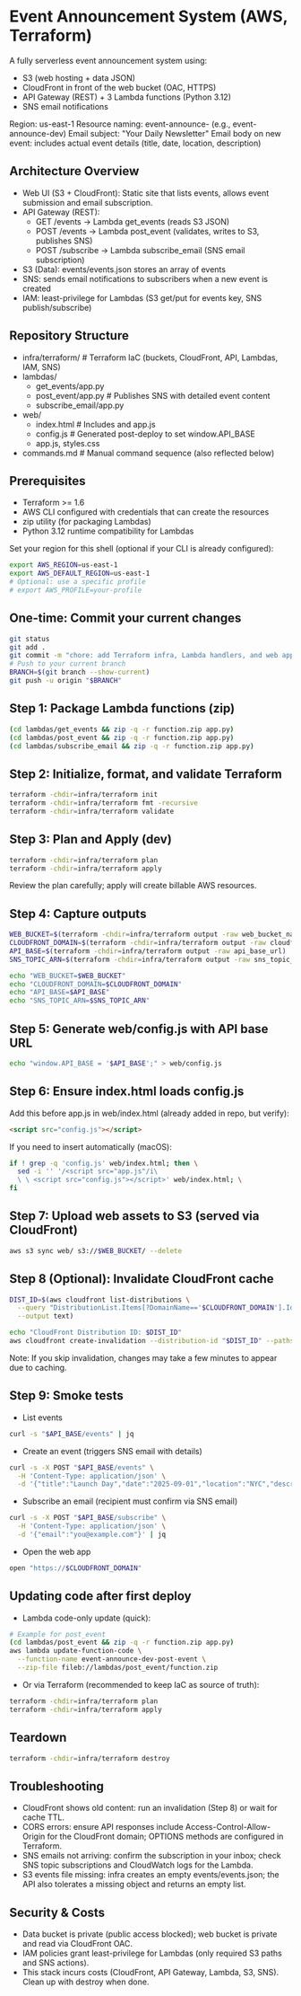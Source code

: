 # Event Announcement System (AWS, Terraform)

A fully serverless event announcement system using:
- S3 (web hosting + data JSON)
- CloudFront in front of the web bucket (OAC, HTTPS)
- API Gateway (REST) + 3 Lambda functions (Python 3.12)
- SNS email notifications

Region: us-east-1
Resource naming: event-announce-<env> (e.g., event-announce-dev)
Email subject: "Your Daily Newsletter"
Email body on new event: includes actual event details (title, date, location, description)

## Architecture Overview
- Web UI (S3 + CloudFront): Static site that lists events, allows event submission and email subscription.
- API Gateway (REST):
  - GET /events -> Lambda get_events (reads S3 JSON)
  - POST /events -> Lambda post_event (validates, writes to S3, publishes SNS)
  - POST /subscribe -> Lambda subscribe_email (SNS email subscription)
- S3 (Data): events/events.json stores an array of events
- SNS: sends email notifications to subscribers when a new event is created
- IAM: least-privilege for Lambdas (S3 get/put for events key, SNS publish/subscribe)

## Repository Structure
- infra/terraform/        # Terraform IaC (buckets, CloudFront, API, Lambdas, IAM, SNS)
- lambdas/
  - get_events/app.py
  - post_event/app.py     # Publishes SNS with detailed event content
  - subscribe_email/app.py
- web/
  - index.html            # Includes <script src="config.js"></script> and app.js
  - config.js             # Generated post-deploy to set window.API_BASE
  - app.js, styles.css
- commands.md             # Manual command sequence (also reflected below)

## Prerequisites
- Terraform >= 1.6
- AWS CLI configured with credentials that can create the resources
- zip utility (for packaging Lambdas)
- Python 3.12 runtime compatibility for Lambdas

Set your region for this shell (optional if your CLI is already configured):

```bash
export AWS_REGION=us-east-1
export AWS_DEFAULT_REGION=us-east-1
# Optional: use a specific profile
# export AWS_PROFILE=your-profile
```

## One-time: Commit your current changes

```bash
git status
git add .
git commit -m "chore: add Terraform infra, Lambda handlers, and web app scaffold"
# Push to your current branch
BRANCH=$(git branch --show-current)
git push -u origin "$BRANCH"
```

## Step 1: Package Lambda functions (zip)

```bash
(cd lambdas/get_events && zip -q -r function.zip app.py)
(cd lambdas/post_event && zip -q -r function.zip app.py)
(cd lambdas/subscribe_email && zip -q -r function.zip app.py)
```

## Step 2: Initialize, format, and validate Terraform

```bash
terraform -chdir=infra/terraform init
terraform -chdir=infra/terraform fmt -recursive
terraform -chdir=infra/terraform validate
```

## Step 3: Plan and Apply (dev)

```bash
terraform -chdir=infra/terraform plan
terraform -chdir=infra/terraform apply
```
Review the plan carefully; apply will create billable AWS resources.

## Step 4: Capture outputs

```bash
WEB_BUCKET=$(terraform -chdir=infra/terraform output -raw web_bucket_name)
CLOUDFRONT_DOMAIN=$(terraform -chdir=infra/terraform output -raw cloudfront_domain_name)
API_BASE=$(terraform -chdir=infra/terraform output -raw api_base_url)
SNS_TOPIC_ARN=$(terraform -chdir=infra/terraform output -raw sns_topic_arn)

echo "WEB_BUCKET=$WEB_BUCKET"
echo "CLOUDFRONT_DOMAIN=$CLOUDFRONT_DOMAIN"
echo "API_BASE=$API_BASE"
echo "SNS_TOPIC_ARN=$SNS_TOPIC_ARN"
```

## Step 5: Generate web/config.js with API base URL

```bash
echo "window.API_BASE = '$API_BASE';" > web/config.js
```

## Step 6: Ensure index.html loads config.js
Add this before app.js in web/index.html (already added in repo, but verify):

```html
<script src="config.js"></script>
```

If you need to insert automatically (macOS):

```bash
if ! grep -q 'config.js' web/index.html; then \
  sed -i '' '/<script src="app.js"/i\
  \ \ <script src="config.js"></script>' web/index.html; \
fi
```

## Step 7: Upload web assets to S3 (served via CloudFront)

```bash
aws s3 sync web/ s3://$WEB_BUCKET/ --delete
```

## Step 8 (Optional): Invalidate CloudFront cache

```bash
DIST_ID=$(aws cloudfront list-distributions \
  --query "DistributionList.Items[?DomainName=='$CLOUDFRONT_DOMAIN'].Id | [0]" \
  --output text)

echo "CloudFront Distribution ID: $DIST_ID"
aws cloudfront create-invalidation --distribution-id "$DIST_ID" --paths '/*'
```

Note: If you skip invalidation, changes may take a few minutes to appear due to caching.

## Step 9: Smoke tests

- List events
```bash
curl -s "$API_BASE/events" | jq
```

- Create an event (triggers SNS email with details)
```bash
curl -s -X POST "$API_BASE/events" \
  -H 'Content-Type: application/json' \
  -d '{"title":"Launch Day","date":"2025-09-01","location":"NYC","description":"System launch"}' | jq
```

- Subscribe an email (recipient must confirm via SNS email)
```bash
curl -s -X POST "$API_BASE/subscribe" \
  -H 'Content-Type: application/json' \
  -d '{"email":"you@example.com"}' | jq
```

- Open the web app
```bash
open "https://$CLOUDFRONT_DOMAIN"
```

## Updating code after first deploy
- Lambda code-only update (quick):
```bash
# Example for post_event
(cd lambdas/post_event && zip -q -r function.zip app.py)
aws lambda update-function-code \
  --function-name event-announce-dev-post-event \
  --zip-file fileb://lambdas/post_event/function.zip
```
- Or via Terraform (recommended to keep IaC as source of truth):
```bash
terraform -chdir=infra/terraform plan
terraform -chdir=infra/terraform apply
```

## Teardown
```bash
terraform -chdir=infra/terraform destroy
```

## Troubleshooting
- CloudFront shows old content: run an invalidation (Step 8) or wait for cache TTL.
- CORS errors: ensure API responses include Access-Control-Allow-Origin for the CloudFront domain; OPTIONS methods are configured in Terraform.
- SNS emails not arriving: confirm the subscription in your inbox; check SNS topic subscriptions and CloudWatch logs for the Lambda.
- S3 events file missing: infra creates an empty events/events.json; the API also tolerates a missing object and returns an empty list.

## Security & Costs
- Data bucket is private (public access blocked); web bucket is private and read via CloudFront OAC.
- IAM policies grant least-privilege for Lambdas (only required S3 paths and SNS actions).
- This stack incurs costs (CloudFront, API Gateway, Lambda, S3, SNS). Clean up with destroy when done.

